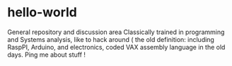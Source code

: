 # hello-world
General repository and discussion area
Classically trained in programming and Systems analysis, like to hack around ( the old definition: including RaspPI, Arduino, and electronics,   coded VAX assembly language in the old days. Ping me about stuff !
